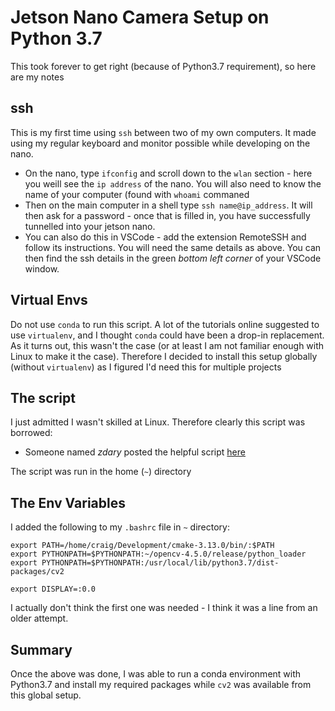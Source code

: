 # Jetson Nano Camera Setup on Python 3.7

This took forever to get right (because of Python3.7 requirement), so here are my notes

## ssh
This is my first time using `ssh` between two of my own computers. It made using my regular keyboard and monitor possible while developing on the nano. 

* On the nano, type `ifconfig` and scroll down to the `wlan` section - here you weill see the `ip address` of the nano. You will also need to know the name of your computer (found with `whoami` commaned
* Then on the main computer in a shell type `ssh name@ip_address`. It will then ask for a password - once that is filled in, you have successfully tunnelled into your jetson nano.
* You can also do this in VSCode - add the extension RemoteSSH and follow its instructions. You will need the same details as above. You can then find the ssh details in the green *bottom left corner* of your VSCode window.

## Virtual Envs

Do not use `conda` to run this script. A lot of the tutorials online suggested to use `virtualenv`, and I thought `conda` could have been a drop-in replacement. As it turns out, this wasn't the case (or at least I am not familiar enough with Linux to make it the case). Therefore I decided to install this setup globally (without `virtualenv`) as I figured I'd need this for multiple projects

## The script

I just admitted I wasn't skilled at Linux. Therefore clearly this script was borrowed:
* Someone named *zdary* posted the helpful script [here](https://forums.developer.nvidia.com/t/jetson-nano-opencv-4-1-0/77367/2)

The script was run in the home (`~`) directory

## The Env Variables

I added the following to my `.bashrc` file in `~` directory:

```
export PATH=/home/craig/Development/cmake-3.13.0/bin/:$PATH
export PYTHONPATH=$PYTHONPATH:~/opencv-4.5.0/release/python_loader
export PYTHONPATH=$PYTHONPATH:/usr/local/lib/python3.7/dist-packages/cv2

export DISPLAY=:0.0
```

I actually don't think the first one was needed - I think it was a line from an older attempt. 

## Summary

Once the above was done, I was able to run a conda environment with Python3.7 and install my required packages while `cv2` was available from this global setup.
